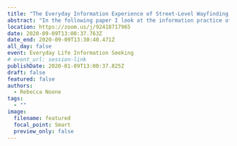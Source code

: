 ```yaml
---
title: "The Everyday Information Experience of Street-Level Wayfinding: A Critical Look"
abstract: "In the following paper I look at the information practice of wayfinding - the means by which people orient in and navigate through spaces. In contemporary information conditions of networked mobility, wayfinding is often associated with ‘asking’ Google Maps to locate where something is and how to get there. Google Maps is the most popular application for mobile devices with over 1 billion people putting it to work every month. Despite this frequency, there is little information available on how Google Maps is used. As technology writer Andrew J. Hawkins proclaims (2017), “we just need the directions, the right subway route, or the name of that good sushi place.” What is happening in these moments when one needs directions? And more specifically, to paraphrase Sarah Sharma (2012), whose routes become reified by Google Maps? I argue that the imaginary of the Google Maps ‘user’ is more than simply an archetype but an orientation within a spatialization of information that are made evident in acts of everyday wayfinding. The paper’s focus is to reflect on the intersections and the divergences between the Google Maps rhetoric and the types of street-level observed during the research."
location: https://zoom.us/j/92418717965
date: 2020-09-09T13:00:37.763Z
date_end: 2020-09-09T13:30:40.471Z
all_day: false
event: Everyday Life Information Seeking
# event_url: session-link
publishDate: 2020-01-09T13:00:37.825Z
draft: false
featured: false
authors:
  - Rebecca Noone
tags:
  - ""
image:
  filename: featured
  focal_point: Smart
  preview_only: false
---
```

